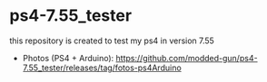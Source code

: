 # ps4-7.55_tester

this repository is created to test my  ps4 in version 7.55

* Photos (PS4 + Arduino): https://github.com/modded-gun/ps4-7.55_tester/releases/tag/fotos-ps4Arduino
